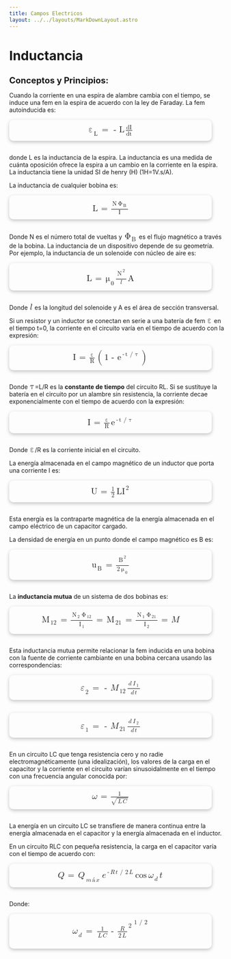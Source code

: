 ```yaml
---
title: Campos Electricos
layout: ../../layouts/MarkDownLayout.astro
---
```


## **Inductancia**

### **Conceptos y Principios:**
Cuando la corriente en una espira de alambre cambia con el tiempo, se induce una fem en la espira de acuerdo con la ley de Faraday. La fem autoinducida es:

<div class="img-container">
  <math xmlns="http://www.w3.org/1998/Math/MathML"><msubsup><mi mathvariant="normal">&#x3b5;</mi><mi mathvariant="normal">L</mi><mo>&#xA0;</mo></msubsup><mo>=</mo><mo>-</mo><mi mathvariant="normal">L</mi><mfrac><mi mathvariant="normal">dI</mi><mi mathvariant="normal">dt</mi></mfrac></math>
</div>

donde L es la inductancia de la espira. La inductancia es una medida de cuánta oposición ofrece la espira a un cambio en la corriente en la espira. La inductancia tiene la unidad SI de henry (H) (1H=1V.s/A).

La inductancia de cualquier bobina es:

<div class="img-container">
  <math xmlns="http://www.w3.org/1998/Math/MathML"><mi mathvariant="normal">L</mi><mo>=</mo><mfrac><mrow><mi mathvariant="normal">N</mi><msubsup><mi mathvariant="normal">&#x3a6;</mi><mi mathvariant="normal">B</mi><mo>&#xA0;</mo></msubsup></mrow><mi mathvariant="normal">I</mi></mfrac></math>
</div>

Donde N es el número total de vueltas y <math xmlns="http://www.w3.org/1998/Math/MathML"><msubsup><mi mathvariant="normal">&#x3a6;</mi><mi mathvariant="normal">B</mi><mo>&#xA0;</mo></msubsup></math> es el flujo magnético a través de la bobina. La inductancia de un dispositivo depende de su geometría. Por ejemplo, la inductancia de un solenoide con núcleo de aire es:

<div class="img-container">
  <math xmlns="http://www.w3.org/1998/Math/MathML"><mi mathvariant="normal">L</mi><mo>=</mo><msubsup><mi mathvariant="normal">&#x3bc;</mi><mn>0</mn><mo>&#xA0;</mo></msubsup><mfrac><mrow><msubsup><mi mathvariant="normal">N</mi><mo>&#xA0;</mo><mn>2</mn></msubsup></mrow><mi mathvariant="script">l</mi></mfrac><mi mathvariant="normal">A</mi></math>
</div>

Donde <math xmlns="http://www.w3.org/1998/Math/MathML"><mi mathvariant="script">l</mi></math> es la longitud del solenoide y A es el área de sección transversal.

Si un resistor y un inductor se conectan en serie a una batería de fem <math xmlns="http://www.w3.org/1998/Math/MathML"><mi mathvariant="normal">&#x3b5;</mi></math> en el tiempo t=0, la corriente en el circuito varía en el tiempo de acuerdo con la expresión:

<div class="img-container">
  <math xmlns="http://www.w3.org/1998/Math/MathML"><mi mathvariant="normal">I</mi><mo>=</mo><mfrac><mi mathvariant="normal">&#x3b5;</mi><mi mathvariant="normal">R</mi></mfrac><mo>(</mo><mn>1</mn><mo>-</mo><msubsup><mi mathvariant="normal">e</mi><mo>&#xA0;</mo><mrow><mo>-</mo><mi mathvariant="normal">t</mi><mo>/</mo><mi mathvariant="normal">&#x3c4;</mi></mrow></msubsup><mo>)</mo></math>
</div>

Donde <math xmlns="http://www.w3.org/1998/Math/MathML"><mi mathvariant="normal">&#x3c4;</mi></math>=L/R es la **constante de tiempo** del circuito RL. Si se sustituye la batería en el circuito por un alambre sin resistencia, la corriente decae exponencialmente con el tiempo de acuerdo con la expresión:

<div class="img-container">
  <math xmlns="http://www.w3.org/1998/Math/MathML"><mi mathvariant="normal">I</mi><mo>=</mo><mfrac><mi mathvariant="normal">&#x3b5;</mi><mi mathvariant="normal">R</mi></mfrac><msubsup><mi mathvariant="normal">e</mi><mo>&#xA0;</mo><mrow><mo>-</mo><mi mathvariant="normal">t</mi><mo>/</mo><mi mathvariant="normal">&#x3c4;</mi></mrow></msubsup></math>
</div>

Donde <math xmlns="http://www.w3.org/1998/Math/MathML"><mi mathvariant="normal">&#x3b5;</mi></math>/R es la corriente inicial en el circuito.

La energía almacenada en el campo magnético de un inductor que porta una corriente I es:

<div class="img-container">
  <math xmlns="http://www.w3.org/1998/Math/MathML"><mi mathvariant="normal">U</mi><mo>=</mo><mfrac><mn>1</mn><mn>2</mn></mfrac><msubsup><mi mathvariant="normal">LI</mi><mo>&#xA0;</mo><mn>2</mn></msubsup></math>
</div>

Esta energía es la contraparte magnética de la energía almacenada en el campo eléctrico de un capacitor cargado.

La densidad de energía en un punto donde el campo magnético es B es:

<div class="img-container">
  <math xmlns="http://www.w3.org/1998/Math/MathML"><msubsup><mi mathvariant="normal">u</mi><mi mathvariant="normal">B</mi><mo>&#xA0;</mo></msubsup><mo>=</mo><mfrac><mrow><msubsup><mi mathvariant="normal">B</mi><mo>&#xA0;</mo><mn>2</mn></msubsup></mrow><mrow><mn>2</mn><msubsup><mi mathvariant="normal">&#x3bc;</mi><mn>0</mn><mo>&#xA0;</mo></msubsup></mrow></mfrac></math>
</div>

La **inductancia mutua** de un sistema de dos bobinas es:

<div class="img-container">
  <math xmlns="http://www.w3.org/1998/Math/MathML"><msubsup><mi mathvariant="normal">M</mi><mn>12</mn><mo>&#xA0;</mo></msubsup><mo>=</mo><mfrac><mrow><msubsup><mi mathvariant="normal">N</mi><mn>2</mn><mo>&#xA0;</mo></msubsup><msubsup><mi mathvariant="normal">&#x3a6;</mi><mn>12</mn><mo>&#xA0;</mo></msubsup></mrow><mrow><msubsup><mi mathvariant="normal">I</mi><mn>1</mn><mo>&#xA0;</mo></msubsup></mrow></mfrac><mo>=</mo><msubsup><mi mathvariant="normal">M</mi><mn>21</mn><mo>&#xa0;</mo></msubsup><mo>=</mo><mfrac><mrow><msubsup><mi mathvariant="normal">N</mi><mn>1</mn><mo>&#xa0;</mo></msubsup><msubsup><mi mathvariant="normal">&#x3a6;</mi><mn>21</mn><mo>&#xa0;</mo></msubsup></mrow><mrow><msubsup><mi mathvariant="normal">I</mi><mn>2</mn><mo>&#xa0;</mo></msubsup></mrow></mfrac><mo>=</mo><mi>M</mi></math>
</div>

Esta inductancia mutua permite relacionar la fem inducida en una bobina con la fuente de corriente cambiante en una bobina cercana usando las correspondencias:

<div class="img-container">
  <math xmlns="http://www.w3.org/1998/Math/MathML"><msubsup><mi>&#x3b5;</mi><mn>2</mn><mo>&#xA0;</mo></msubsup><mo>=</mo><mo>-</mo><msubsup><mi>M</mi><mn>12</mn><mo>&#xA0;</mo></msubsup><mfrac><mrow><mi>d</mi><msubsup><mi>I</mi><mn>1</mn><mo>&#xA0;</mo></msubsup></mrow><mrow><mi>d</mi><mi>t</mi></mrow></mfrac></math>
</div>

<div class="img-container">
  <math xmlns="http://www.w3.org/1998/Math/MathML"><msubsup><mi>&#x3b5;</mi><mn>1</mn><mo>&#xa0;</mo></msubsup><mo>=</mo><mo>-</mo><msubsup><mi>M</mi><mn>21</mn><mo>&#xa0;</mo></msubsup><mfrac><mrow><mi>d</mi><msubsup><mi>I</mi><mn>2</mn><mo>&#xa0;</mo></msubsup></mrow><mrow><mi>d</mi><mi>t</mi></mrow></mfrac></math>
</div>

En un circuito LC que tenga resistencia cero y no radie electromagnéticamente (una idealización), los valores de la carga en el capacitor y la corriente en el circuito varían sinusoidalmente en el tiempo con una frecuencia angular conocida por:

<div class="img-container">
  <math xmlns="http://www.w3.org/1998/Math/MathML"><mi>&#x3c9;</mi><mo>=</mo><mfrac><mn>1</mn><msqrt><mrow><mi>L</mi><mi>C</mi></mrow></msqrt></mfrac></math>
</div>

La energía en un circuito LC se transfiere de manera continua entre la energía almacenada en el capacitor y la energía almacenada en el inductor.

En un circuito RLC con pequeña resistencia, la carga en el capacitor varía con el tiempo de acuerdo con:

<div class="img-container">
  <math xmlns="http://www.w3.org/1998/Math/MathML"><mi>Q</mi><mo>=</mo><msubsup><mi>Q</mi><mrow><mi>m</mi><mi>&#xe1;</mi><mi>x</mi></mrow><mo>&#xA0;</mo></msubsup><msubsup><mi>e</mi><mo>&#xA0;</mo><mrow><mo>-</mo><mi>R</mi><mi>t</mi><mo>/</mo><mn>2</mn><mi>L</mi></mrow></msubsup><mi>cos</mi><mfenced><mrow><msubsup><mi>&#x3c9;</mi><mi>d</mi><mo>&#xA0;</mo></msubsup><mi>t</mi></mrow></mfenced></math>
</div>

Donde:

<div class="img-container">
  <math xmlns="http://www.w3.org/1998/Math/MathML"><msubsup><mi>&#x3c9;</mi><mi>d</mi><mo>&#xa0;</mo></msubsup><mo>=</mo><msubsup><mfenced open="[" close="]"><mrow><mfrac><mn>1</mn><mrow><mi>L</mi><mi>C</mi></mrow></mfrac><mo>-</mo><msubsup><mfenced><mfrac><mi>R</mi><mrow><mn>2</mn><mi>L</mi></mrow></mfrac></mfenced><mo>&#xA0;</mo><mn>2</mn></msubsup></mrow></mfenced><mo>&#xA0;</mo><mrow><mn>1</mn><mo>/</mo><mn>2</mn></mrow></msubsup></math>
</div>

<style>
  h2{
    color: var(--primary-color);
    width: 100%;
    text-align: left;
    font-size: 30px;
    margin-bottom: 20px;
    font-weight: 700;
  }
  h3{
    width: 100%;
    text-align: left;
    margin-bottom: 10px;
    font-size: 20px;
    font-weight: 500;
    color: var(--font-color)
  }
  p{
    width: 100%;
    text-align: left;
    margin-bottom: 10px;
    font-weight: 400;
    color: var(--snd-font-color)
  }
  ul{
    width: 90%;
    margin: 0 0 20px 0;
  }
  li{
    margin-top: 5px;
  }
  math{
    font-weight: 500;
    font-size: 20px;
  }
  mi,
  mo,
  msubsup,
  mfrac,
  mrow,
  mn{
    margin: 1px;
  }
  .img-container{
    display: flex;
    align-items: center;
    justify-content: center;
    width: 90%;
    padding: 10px;
		background-color: var(--snd-bg-color);
    border-radius: 10px;
    margin: 15px 0 30px 0;
    box-shadow: rgba(0, 0, 0, 0.24) 0px 3px 8px;
    transition: all 300ms ease-in-out;
  }
  .img-container:hover{
    transform: scale(1.07);
    border: 1px solid var(--primary-color)
  }
  .img-container img{
    max-width: 90%;
    border-radius: 10px;
  }
  .img-container math{
    font-size: 20px;
    color: var(--primary-color)
  }
</style>